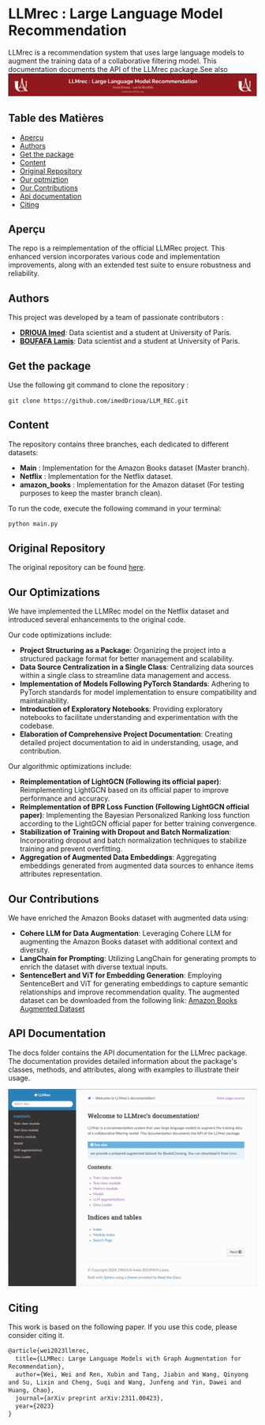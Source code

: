# LLMrec : Large Language Model Recommendation

LLMrec is a recommendation system that uses large language models to augment the training data of a collaborative filtering model. This documentation documents the API of the LLMrec package.See also
![Alt text](static/logo.png?raw=true)
## Table des Matières

- [Aperçu](#aperçu)
- [Authors](#authors)
- [Get the package](#get-the-package)
- [Content](#content)
- [Original Repository](#original-repository)
- [Our optmiztion](#our-optimizations)
- [Our Contributions](#our-contributions)
- [Api documentation](#api-documentation)
- [Citing](#citing)

## Aperçu

The repo is a reimplementation of the official LLMRec project. This enhanced version incorporates various code and implementation improvements, along with an extended test suite to ensure robustness and reliability.

## Authors

This project was developed by a team of passionate contributors :

- **[DRIOUA Imed](https://github.com/imedDrioua)**:  Data scientist and a student at University of Paris.
- **[BOUFAFA Lamis](https://github.com/Lamis1847)**: Data scientist and a student at University of Paris.

## Get the package
Use the following git command to clone the repository : <br>

```git clone https://github.com/imedDrioua/LLM_REC.git```

## Content

The repository contains three branches, each dedicated to different datasets:

- **Main** : Implementation for the Amazon Books dataset (Master branch).
- **Netflix** : Implementation for the Netflix dataset.
- **amazon_books** : Implementation for the Amazon dataset (For testing purposes to keep the master branch clean).

To run the code, execute the following command in your terminal:

```bash
python main.py
```

## Original Repository
The original repository can be found [here](https://github.com/HKUDS/LLMRec).
## Our Optimizations

We have implemented the LLMRec model on the Netflix dataset and introduced several enhancements to the original code.

Our code optimizations include:

- **Project Structuring as a Package**: Organizing the project into a structured package format for better management and scalability.
- **Data Source Centralization in a Single Class**: Centralizing data sources within a single class to streamline data management and access.
- **Implementation of Models Following PyTorch Standards**: Adhering to PyTorch standards for model implementation to ensure compatibility and maintainability.
- **Introduction of Exploratory Notebooks**: Providing exploratory notebooks to facilitate understanding and experimentation with the codebase.
- **Elaboration of Comprehensive Project Documentation**: Creating detailed project documentation to aid in understanding, usage, and contribution.

Our algorithmic optimizations include:

- **Reimplementation of LightGCN (Following its official paper)**: Reimplementing LightGCN based on its official paper to improve performance and accuracy.
- **Reimplementation of BPR Loss Function (Following LightGCN official paper)**: Implementing the Bayesian Personalized Ranking loss function according to the LightGCN official paper for better training convergence.
- **Stabilization of Training with Dropout and Batch Normalization**: Incorporating dropout and batch normalization techniques to stabilize training and prevent overfitting.
- **Aggregation of Augmented Data Embeddings**: Aggregating embeddings generated from augmented data sources to enhance items attributes representation.

## Our Contributions

We have enriched the Amazon Books dataset with augmented data using:

- **Cohere LLM for Data Augmentation**: Leveraging Cohere LLM for augmenting the Amazon Books dataset with additional context and diversity.
- **LangChain for Prompting**: Utilizing LangChain for generating prompts to enrich the dataset with diverse textual inputs.
- **SentenceBert and ViT for Embedding Generation**: Employing SentenceBert and ViT for generating embeddings to capture semantic relationships and improve recommendation quality.
  The augmented dataset can be downloaded from the following link: [Amazon Books Augmented Dataset](https://drive.google.com/drive/folders/1kYUaG_lAP0xvUtMRBoN_A2jq6mjFEpkB?usp=sharing)
## API Documentation
The docs folder contains the API documentation for the LLMrec package. The documentation provides detailed information about the package's classes, methods, and attributes, along with examples to illustrate their usage.

![Alt text](static/api.png?raw=true)

## Citing

This work is based on the following paper. If you use this code, please consider citing it.

```
@article{wei2023llmrec,
  title={LLMRec: Large Language Models with Graph Augmentation for Recommendation},
  author={Wei, Wei and Ren, Xubin and Tang, Jiabin and Wang, Qinyong and Su, Lixin and Cheng, Suqi and Wang, Junfeng and Yin, Dawei and Huang, Chao},
  journal={arXiv preprint arXiv:2311.00423},
  year={2023}
}
```